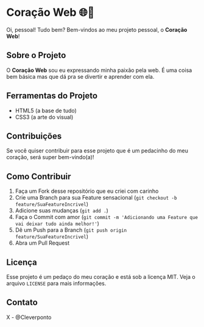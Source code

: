 # Coração Web 🌐💓

Oi, pessoal! Tudo bem?  Bem-vindos ao meu projeto pessoal, o **Coração Web**!

## Sobre o Projeto

O **Coração Web** sou eu expressando minha paixão pela web. É uma coisa bem básica mas que dá pra se divertir e aprender com ela.

## Ferramentas do Projeto

- HTML5 (a base de tudo)
- CSS3 (a arte do visual)

## Contribuições

Se você quiser contribuir para esse projeto que é um pedacinho do meu coração, será super bem-vindo(a)!

## Como Contribuir

1. Faça um Fork desse repositório que eu criei com carinho
2. Crie uma Branch para sua Feature sensacional (`git checkout -b feature/SuaFeatureIncrivel`)
3. Adicione suas mudanças (`git add .`)
4. Faça o Commit com amor (`git commit -m 'Adicionando uma Feature que vai deixar tudo ainda melhor!'`)
5. Dê um Push para a Branch (`git push origin feature/SuaFeatureIncrivel`)
6. Abra um Pull Request

## Licença

Esse projeto é um pedaço do meu coração e está sob a licença MIT. Veja o arquivo `LICENSE` para mais informações.

## Contato

X - @Cleverponto

